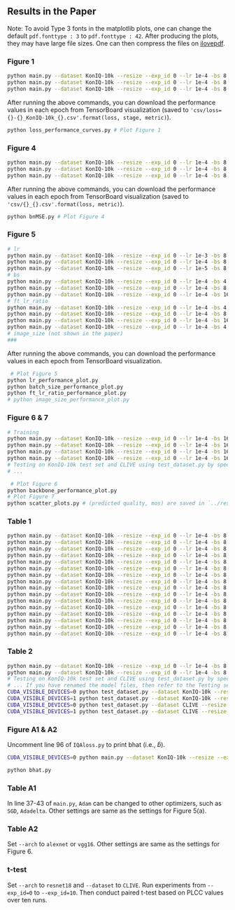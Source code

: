 ## Results in the Paper
Note: To avoid Type 3 fonts in the matplotlib plots, one can change the default `pdf.fonttype : 3` to `pdf.fonttype : 42`. After producing the plots, they may have large file sizes. One can then compress the files on [ilovepdf](https://www.ilovepdf.com/compress_pdf).
### Figure 1
```bash 
python main.py --dataset KonIQ-10k --resize --exp_id 0 --lr 1e-4 -bs 8 -e 30 --ft_lr_ratio 0.1 --arch resnext101_32x8d --loss_type l1 --test_during_training # Add --test_during_training if you want to show train/test performance values in TensorBoard during the training.
python main.py --dataset KonIQ-10k --resize --exp_id 0 --lr 1e-4 -bs 8 -e 30 --ft_lr_ratio 0.1 --arch resnext101_32x8d --loss_type mse --test_during_training
python main.py --dataset KonIQ-10k --resize --exp_id 0 --lr 1e-4 -bs 8 -e 30 --ft_lr_ratio 0.1 --arch resnext101_32x8d --loss_type Lp --p 1 --q 2 --test_during_training
```
After running the above commands, you can download the performance values in each epoch from TensorBoard visualization (saved to `'csv/loss={}-{}_KonIQ-10k_{}.csv'.format(loss, stage, metric)`).
```bash
python loss_performance_curves.py # Plot Figure 1
```

### Figure 4
```bash 
python main.py --dataset KonIQ-10k --resize --exp_id 0 --lr 1e-4 -bs 8 -e 30 --ft_lr_ratio 0.1 --arch resnext101_32x8d --loss_type mse --test_during_training 
python main.py --dataset KonIQ-10k --resize --exp_id 0 --lr 1e-4 -bs 8 -e 30 --ft_lr_ratio 0.1 --arch resnext101_32x8d --loss_type mse --test_during_training --use_bn_end 
python main.py --dataset KonIQ-10k --resize --exp_id 0 --lr 1e-4 -bs 8 -e 30 --ft_lr_ratio 0.1 --arch resnext101_32x8d --loss_type Lp --p 1 --q 2 --test_during_training 
```
After running the above commands, you can download the performance values in each epoch from TensorBoard visualization (saved to `'csv/{}_{}.csv'.format(loss, metric)`).
```bash
python bnMSE.py # Plot Figure 4
```
### Figure 5
```bash 
# lr
python main.py --dataset KonIQ-10k --resize --exp_id 0 --lr 1e-3 -bs 8 -e 30 --ft_lr_ratio 0.1 --arch resnet50 --loss_type Lp --p 1 --q 2
python main.py --dataset KonIQ-10k --resize --exp_id 0 --lr 1e-4 -bs 8 -e 30 --ft_lr_ratio 0.1 --arch resnet50 --loss_type Lp --p 1 --q 2# Note: basic experiment 
python main.py --dataset KonIQ-10k --resize --exp_id 0 --lr 1e-5 -bs 8 -e 30 --ft_lr_ratio 0.1 --arch resnet50 --loss_type Lp --p 1 --q 2
# bs
python main.py --dataset KonIQ-10k --resize --exp_id 0 --lr 1e-4 -bs 4 -e 30 --ft_lr_ratio 0.1 --arch resnet50 --loss_type Lp --p 1 --q 2
python main.py --dataset KonIQ-10k --resize --exp_id 0 --lr 1e-4 -bs 8 -e 30 --ft_lr_ratio 0.1 --arch resnet50 --loss_type Lp --p 1 --q 2# Basic. No need to run again.
python main.py --dataset KonIQ-10k --resize --exp_id 0 --lr 1e-4 -bs 16 -e 30 --ft_lr_ratio 0.1 --arch resnet50 --loss_type Lp --p 1 --q 2
# ft_lr_ratio
python main.py --dataset KonIQ-10k --resize --exp_id 0 --lr 1e-4 -bs 4 -e 30 --ft_lr_ratio 0 --arch resnet50 --loss_type Lp --p 1 --q 2
python main.py --dataset KonIQ-10k --resize --exp_id 0 --lr 1e-4 -bs 8 -e 30 --ft_lr_ratio 0.01 --arch resnet50 --loss_type Lp --p 1 --q 2
python main.py --dataset KonIQ-10k --resize --exp_id 0 --lr 1e-4 -bs 16 -e 30 --ft_lr_ratio 0.1 --arch resnet50 --loss_type Lp --p 1 --q 2# Basic. No need to run again.
python main.py --dataset KonIQ-10k --resize --exp_id 0 --lr 1e-4 -bs 4 -e 30 --ft_lr_ratio 1 --arch resnet50 --loss_type Lp --p 1 --q 2
# image_size (not shown in the paper)
### 
```
After running the above commands, you can download the performance values in each epoch from TensorBoard visualization.
```bash
 # Plot Figure 5
python lr_performance_plot.py
python batch_size_performance_plot.py
python ft_lr_ratio_performance_plot.py
# python image_size_performance_plot.py
```

### Figure 6 & 7
```bash
# Training
python main.py --dataset KonIQ-10k --resize --exp_id 0 --lr 1e-4 -bs 16 -e 30 --ft_lr_ratio 0.1 --arch resnet18 --loss_type Lp --p 1 --q 2
python main.py --dataset KonIQ-10k --resize --exp_id 0 --lr 1e-4 -bs 16 -e 30 --ft_lr_ratio 0.1 --arch resnet34 --loss_type Lp --p 1 --q 2
python main.py --dataset KonIQ-10k --resize --exp_id 0 --lr 1e-4 -bs 16 -e 30 --ft_lr_ratio 0.1 --arch resnet50 --loss_type Lp --p 1 --q 2 
python main.py --dataset KonIQ-10k --resize --exp_id 0 --lr 1e-4 -bs 16 -e 30 --ft_lr_ratio 0.1 --arch resnext101_32x8d --loss_type Lp --p 1 --q 2 
# Testing on KonIQ-10k test set and CLIVE using test_dataset.py by specifying the settings and the trained_model_file.
# ...
```
```bash
 # Plot Figure 6
python backbone_performance_plot.py
# Plot Figure 7
python scatter_plots.py # (predicted quality, mos) are saved in `../results/`, and we copy and rename them to `npy/`
```

### Table 1
```bash
python main.py --dataset KonIQ-10k --resize --exp_id 0 --lr 1e-4 -bs 8 -e 30 --ft_lr_ratio 0.1 --arch resnext101_32x8d --loss_type Lp --p 1 --q 1
python main.py --dataset KonIQ-10k --resize --exp_id 0 --lr 1e-4 -bs 8 -e 30 --ft_lr_ratio 0.1 --arch resnext101_32x8d --loss_type Lp --p 1 --q 2 
python main.py --dataset KonIQ-10k --resize --exp_id 0 --lr 1e-4 -bs 8 -e 30 --ft_lr_ratio 0.1 --arch resnext101_32x8d --loss_type Lp --p 2 --q 1
python main.py --dataset KonIQ-10k --resize --exp_id 0 --lr 1e-4 -bs 8 -e 30 --ft_lr_ratio 0.1 --arch resnext101_32x8d --loss_type Lp --p 2 --q 2
python main.py --dataset KonIQ-10k --resize --exp_id 0 --lr 1e-4 -bs 8 -e 30 --ft_lr_ratio 0.1 --arch resnet50 --loss_type Lp --p 1 --q 1
python main.py --dataset KonIQ-10k --resize --exp_id 0 --lr 1e-4 -bs 8 -e 30 --ft_lr_ratio 0.1 --arch resnet50 --loss_type Lp --p 1 --q 2 
python main.py --dataset KonIQ-10k --resize --exp_id 0 --lr 1e-4 -bs 8 -e 30 --ft_lr_ratio 0.1 --arch resnet50 --loss_type Lp --p 2 --q 1
python main.py --dataset KonIQ-10k --resize --exp_id 0 --lr 1e-4 -bs 8 -e 30 --ft_lr_ratio 0.1 --arch resnet50 --loss_type Lp --p 2 --q 2
python main.py --dataset KonIQ-10k --resize --exp_id 0 --lr 1e-4 -bs 8 -e 30 --ft_lr_ratio 0.1 --arch resnet34 --loss_type Lp --p 1 --q 1
python main.py --dataset KonIQ-10k --resize --exp_id 0 --lr 1e-4 -bs 8 -e 30 --ft_lr_ratio 0.1 --arch resnet34 --loss_type Lp --p 1 --q 2 
python main.py --dataset KonIQ-10k --resize --exp_id 0 --lr 1e-4 -bs 8 -e 30 --ft_lr_ratio 0.1 --arch resnet34 --loss_type Lp --p 2 --q 1
python main.py --dataset KonIQ-10k --resize --exp_id 0 --lr 1e-4 -bs 8 -e 30 --ft_lr_ratio 0.1 --arch resnet34 --loss_type Lp --p 2 --q 2
python main.py --dataset KonIQ-10k --resize --exp_id 0 --lr 1e-4 -bs 8 -e 30 --ft_lr_ratio 0.1 --arch resnet18 --loss_type Lp --p 1 --q 1
python main.py --dataset KonIQ-10k --resize --exp_id 0 --lr 1e-4 -bs 8 -e 30 --ft_lr_ratio 0.1 --arch resnet18 --loss_type Lp --p 1 --q 2 
python main.py --dataset KonIQ-10k --resize --exp_id 0 --lr 1e-4 -bs 8 -e 30 --ft_lr_ratio 0.1 --arch resnet18 --loss_type Lp --p 2 --q 1
python main.py --dataset KonIQ-10k --resize --exp_id 0 --lr 1e-4 -bs 8 -e 30 --ft_lr_ratio 0.1 --arch resnet18 --loss_type Lp --p 2 --q 2
```

### Table 2
```bash
python main.py --dataset KonIQ-10k --resize --exp_id 0 --lr 1e-4 -bs 8 -e 30 --ft_lr_ratio 0.1 --arch resnext101_32x8d --loss_type Lp --p 1 --q 2 
python main.py --dataset KonIQ-10k --resize --exp_id 0 --lr 1e-4 -bs 8 -e 30 --ft_lr_ratio 0.1 --arch resnext101_32x8d --loss_type Lp --p 1 --q 2 --alpha 1 0.1 
# Testing on KonIQ-10k test set and CLIVE using test_dataset.py by specifying the settings and the trained_model_file.
# ... If you have renamed the model files, then refer to the Testing section in root README.md
CUDA_VISIBLE_DEVICES=0 python test_dataset.py --dataset KonIQ-10k --resize --arch resnext101_32x8d --trained_model_file checkpoints/p1q2.pth
CUDA_VISIBLE_DEVICES=1 python test_dataset.py --dataset KonIQ-10k --resize --arch resnext101_32x8d --trained_model_file checkpoints/p1q2plus0.1variant.pth
CUDA_VISIBLE_DEVICES=0 python test_dataset.py --dataset CLIVE --resize --arch resnext101_32x8d --trained_model_file checkpoints/p1q2.pth
CUDA_VISIBLE_DEVICES=1 python test_dataset.py --dataset CLIVE --resize --arch resnext101_32x8d --trained_model_file checkpoints/p1q2plus0.1variant.pth
```

### Figure A1 & A2
Uncomment line 96 of `IQAloss.py` to print bhat (i.e., $\hat{b}$).
```bash
CUDA_VISIBLE_DEVICES=0 python main.py --dataset KonIQ-10k --resize --exp_id 0 --lr 1e-4 -bs 8 -e 30 --ft_lr_ratio 0.1 --arch resnext101_32x8d --loss_type Lp --p 1 --q 2 > bhat.log 2>&1 & 
```
```bash
python bhat.py
```

### Table A1
In line 37-43 of `main.py`, `Adam` can be changed to other optimizers, such as `SGD`, `Adadelta`. Other settings are same as  the settings for Figure 5(a).

### Table A2
Set `--arch` to `alexnet` or `vgg16`. Other settings are same as the settings for Figure 6.

### t-test
Set `--arch` to `resnet18` and `--dataset` to `CLIVE`. Run experiments from `--exp_id=0` to `--exp_id=10`.
Then conduct paired t-test based on PLCC values over ten runs.